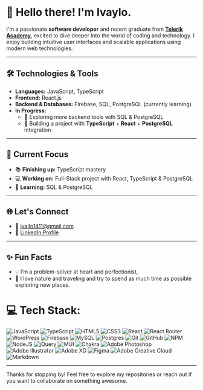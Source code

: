 # 👋 Hello there! I'm Ivaylo. 

I'm a passionate **software developer** and recent graduate from [**Telerik Academy**](https://www.telerikacademy.com/), excited to dive deeper into the world of coding and technology. I enjoy building intuitive user interfaces and scalable applications using modern web technologies.  

---

## 🛠️ Technologies & Tools  

- **Languages:** JavaScript, TypeScript  
- **Frontend:** React.js  
- **Backend & Databases:** Firebase, SQL, PostgreSQL (currently learning)  
- **In Progress:**  
  - 🌱 Exploring more backend tools with SQL & PostgreSQL  
  - 🔨 Building a project with **TypeScript** + **React** + **PostgreSQL** integration  

---

## 🚀 Current Focus  
- 📚 **Finishing up:** TypeScript mastery  
- 💻 **Working on:** Full-Stack project with React, TypeScript & PostgreSQL  
- 🧠 **Learning:** SQL & PostgreSQL  

---

## 🌐 Let's Connect  
- 📧 ivailo1411@gmail.com  
- 💼 [LinkedIn Profile](www.linkedin.com/in/ivaylo-georgiev-096a6a226)   

---

## ✨ Fun Facts  
- 💡 I’m a problem-solver at heart and perfectionist,  
- 🌳 I love nature and traveling and try to spend as much time as possible exploring new places.


# 💻 Tech Stack:
![JavaScript](https://img.shields.io/badge/javascript-%23323330.svg?style=for-the-badge&logo=javascript&logoColor=%23F7DF1E) ![TypeScript](https://img.shields.io/badge/typescript-%23007ACC.svg?style=for-the-badge&logo=typescript&logoColor=white) ![HTML5](https://img.shields.io/badge/html5-%23E34F26.svg?style=for-the-badge&logo=html5&logoColor=white) ![CSS3](https://img.shields.io/badge/css3-%231572B6.svg?style=for-the-badge&logo=css3&logoColor=white) ![React](https://img.shields.io/badge/react-%2320232a.svg?style=for-the-badge&logo=react&logoColor=%2361DAFB) ![React Router](https://img.shields.io/badge/React_Router-CA4245?style=for-the-badge&logo=react-router&logoColor=white) ![WordPress](https://img.shields.io/badge/WordPress-%23117AC9.svg?style=for-the-badge&logo=WordPress&logoColor=white) ![Firebase](https://img.shields.io/badge/firebase-a08021?style=for-the-badge&logo=firebase&logoColor=ffcd34) ![MySQL](https://img.shields.io/badge/mysql-4479A1.svg?style=for-the-badge&logo=mysql&logoColor=white) ![Postgres](https://img.shields.io/badge/postgres-%23316192.svg?style=for-the-badge&logo=postgresql&logoColor=white) ![Git](https://img.shields.io/badge/git-%23F05033.svg?style=for-the-badge&logo=git&logoColor=white) ![GitHub](https://img.shields.io/badge/github-%23121011.svg?style=for-the-badge&logo=github&logoColor=white) ![NPM](https://img.shields.io/badge/NPM-%23CB3837.svg?style=for-the-badge&logo=npm&logoColor=white) ![NodeJS](https://img.shields.io/badge/node.js-6DA55F?style=for-the-badge&logo=node.js&logoColor=white) ![jQuery](https://img.shields.io/badge/jquery-%230769AD.svg?style=for-the-badge&logo=jquery&logoColor=white) ![MUI](https://img.shields.io/badge/MUI-%230081CB.svg?style=for-the-badge&logo=mui&logoColor=white) ![Chakra](https://img.shields.io/badge/daisyui-5A0EF8?style=for-the-badge&logo=daisyui&logoColor=white) ![Adobe Photoshop](https://img.shields.io/badge/adobe%20photoshop-%2331A8FF.svg?style=for-the-badge&logo=adobe%20photoshop&logoColor=white) ![Adobe Illustrator](https://img.shields.io/badge/adobe%20illustrator-%23FF9A00.svg?style=for-the-badge&logo=adobe%20illustrator&logoColor=white) ![Adobe XD](https://img.shields.io/badge/Adobe%20XD-470137?style=for-the-badge&logo=Adobe%20XD&logoColor=#FF61F6) ![Figma](https://img.shields.io/badge/figma-%23F24E1E.svg?style=for-the-badge&logo=figma&logoColor=white) ![Adobe Creative Cloud](https://img.shields.io/badge/Adobe%20Creative%20Cloud-DA1F26.svg?style=for-the-badge&logo=Adobe%20Creative%20Cloud&logoColor=white) ![Markdown](https://img.shields.io/badge/markdown-%23000000.svg?style=for-the-badge&logo=markdown&logoColor=white)

---

Thanks for stopping by! Feel free to explore my repositories or reach out if you want to collaborate on something awesome.  
